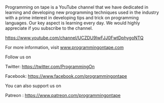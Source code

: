 Programming on tape is a YouTube channel that we have dedicated in learning and developing new programming techniques
 used in the industry with a prime interest in developing tips and trick on programming languages. 
Our key aspect is learning every day. 
We would highly appreciate if you subscribe to the channel.

  https://www.youtube.com/channel/UCZDU9lwFJJ0FwtDphygoNTQ

For more information, visit www.programmingontape.com

Follow us on 

Twitter: https://twitter.com/ProgrammingOn

Facebook: https://www.facebook.com/programmingontape


You can also support us on

Patreon : https://www.patreon.com/programmingontape
 
